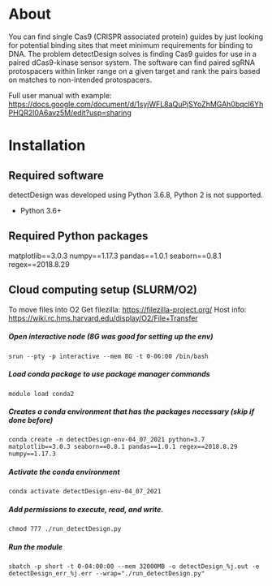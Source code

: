 # About
You can find single Cas9 (CRISPR associated protein) guides by just looking for potential binding sites that meet minimum requirements for binding to DNA. The problem detectDesign solves is finding Cas9 guides for use in a paired dCas9-kinase sensor system. The software can find paired sgRNA protospacers within linker range on a given target and rank the pairs based on matches to non-intended protospacers.

Full user manual with example: https://docs.google.com/document/d/1syjWFL8aQuPjSYoZhMGAh0bqcl6YhPHQR2l0A6avz5M/edit?usp=sharing

# Installation
## Required software
detectDesign was developed using Python 3.6.8, Python 2 is not supported.
- Python 3.6+


## Required Python packages
matplotlib==3.0.3
numpy==1.17.3
pandas==1.0.1 
seaborn==0.8.1 
regex==2018.8.29 


## Cloud computing setup (SLURM/O2)
To move files into O2
Get filezilla: https://filezilla-project.org/
Host info: https://wiki.rc.hms.harvard.edu/display/O2/File+Transfer

##### Open interactive node (8G was good for setting up the env)
`srun --pty -p interactive --mem 8G -t 0-06:00 /bin/bash`

##### Load conda package to use package manager commands
`module load conda2`

##### Creates a conda environment that has the packages necessary (skip if done before)
`conda create -n detectDesign-env-04_07_2021 python=3.7 matplotlib==3.0.3 seaborn==0.8.1 pandas==1.0.1 regex==2018.8.29 numpy==1.17.3`

##### Activate the conda environment
`conda activate detectDesign-env-04_07_2021`

##### Add permissions to execute, read, and write.
`chmod 777 ./run_detectDesign.py`

##### Run the module 
`sbatch -p short -t 0-04:00:00 --mem 32000MB -o detectDesign_%j.out -e detectDesign_err_%j.err --wrap="./run_detectDesign.py"`